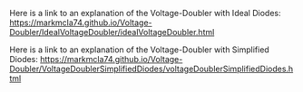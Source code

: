 Here is a link to an explanation of the Voltage-Doubler with Ideal Diodes: 
https://markmcla74.github.io/Voltage-Doubler/IdealVoltageDoubler/idealVoltageDoubler.html

Here is a link to an explanation of the Voltage-Doubler with Simplified Diodes: 
https://markmcla74.github.io/Voltage-Doubler/VoltageDoublerSimplifiedDiodes/voltageDoublerSimplifiedDiodes.html

